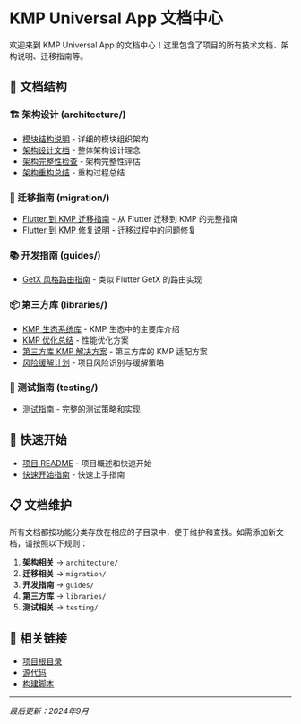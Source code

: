 # KMP Universal App 文档中心

欢迎来到 KMP Universal App 的文档中心！这里包含了项目的所有技术文档、架构说明、迁移指南等。

## 📁 文档结构

### 🏗️ 架构设计 (architecture/)
- [模块结构说明](architecture/MODULE_STRUCTURE.md) - 详细的模块组织架构
- [架构设计文档](architecture/MODULE_ARCHITECTURE.md) - 整体架构设计理念
- [架构完整性检查](architecture/ARCHITECTURE_COMPLETENESS_CHECK.md) - 架构完整性评估
- [架构重构总结](architecture/ARCHITECTURE_REFACTORING_SUMMARY.md) - 重构过程总结

### 🔄 迁移指南 (migration/)
- [Flutter 到 KMP 迁移指南](migration/FLUTTER_TO_KMP_MIGRATION.md) - 从 Flutter 迁移到 KMP 的完整指南
- [Flutter 到 KMP 修复说明](migration/FLUTTER_TO_KMP_FIXES.md) - 迁移过程中的问题修复

### 📚 开发指南 (guides/)
- [GetX 风格路由指南](guides/GETX_STYLE_ROUTER_GUIDE.md) - 类似 Flutter GetX 的路由实现

### 📦 第三方库 (libraries/)
- [KMP 生态系统库](libraries/KMP_ECOSYSTEM_LIBRARIES.md) - KMP 生态中的主要库介绍
- [KMP 优化总结](libraries/KMP_OPTIMIZATION_SUMMARY.md) - 性能优化方案
- [第三方库 KMP 解决方案](libraries/THIRD_PARTY_LIBRARIES_KMP_SOLUTION.md) - 第三方库的 KMP 适配方案
- [风险缓解计划](libraries/RISK_MITIGATION_PLAN.md) - 项目风险识别与缓解策略

### 🧪 测试指南 (testing/)
- [测试指南](testing/TESTING_GUIDE.md) - 完整的测试策略和实现

## 🚀 快速开始

- [项目 README](../README.md) - 项目概述和快速开始
- [快速开始指南](QUICK_START.md) - 快速上手指南

## 📋 文档维护

所有文档都按功能分类存放在相应的子目录中，便于维护和查找。如需添加新文档，请按照以下规则：

1. **架构相关** → `architecture/`
2. **迁移相关** → `migration/`
3. **开发指南** → `guides/`
4. **第三方库** → `libraries/`
5. **测试相关** → `testing/`

## 🔗 相关链接

- [项目根目录](../)
- [源代码](../shared/src/commonMain/kotlin/com/example/kmpuniversalapp/)
- [构建脚本](../build.gradle.kts)

---

*最后更新：2024年9月*
